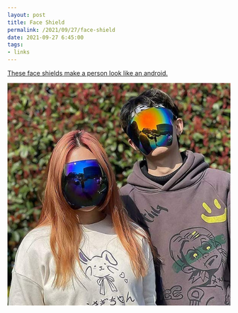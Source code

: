 ```yaml
---
layout: post
title: Face Shield
permalink: /2021/09/27/face-shield
date: 2021-09-27 6:45:00
tags:
- links
---
```


[These face shields make a person look like an android.](https://www.designboom.com/design/zghybd-polarized-protective-face-shield-09-27-2021/)


<img src="/assets/img/face-shield.jpeg" alt="enable source maps">
